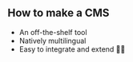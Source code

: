 ## How to make a CMS

- An off-the-shelf tool
- Natively multilingual
- Easy to integrate and extend 👷‍♀️
